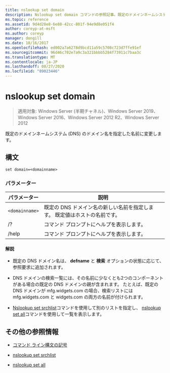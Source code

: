 ```yaml
---
title: nslookup set domain
description: Nslookup set domain コマンドの参照記事。既定のドメインネームシステム (DNS) のドメイン名を指定した名前に変更します。
ms.topic: reference
ms.assetid: 9d4d28e8-6e88-42cc-801f-94e9d8e051f4
author: coreyp-at-msft
ms.author: coreyp
manager: dongill
ms.date: 10/16/2017
ms.openlocfilehash: ed002a7a6278d9bcd11a59c5708c723d7ffe91ef
ms.sourcegitcommit: 96d46c702e7a9c3a321bbbb5284f73911c7baa3c
ms.translationtype: MT
ms.contentlocale: ja-JP
ms.lasthandoff: 08/27/2020
ms.locfileid: "89023446"
---
```

# <a name="nslookup-set-domain"></a>nslookup set domain

> 適用対象: Windows Server (半期チャネル)、Windows Server 2019、Windows Server 2016、Windows Server 2012 R2、Windows Server 2012

既定のドメインネームシステム (DNS) のドメイン名を指定した名前に変更します。

## <a name="syntax"></a>構文

```
set domain=<domainname>
```

### <a name="parameters"></a>パラメーター

| パラメーター | 説明 |
| --------- | ----------- |
| `<domainname>` | 既定の DNS ドメイン名の新しい名前を指定します。 既定値はホストの名前です。 |
| /? | コマンド プロンプトにヘルプを表示します。 |
| /help | コマンド プロンプトにヘルプを表示します。 |

#### <a name="remarks"></a>解説

- 既定の DNS ドメイン名は、 **defname** と **検索** オプションの状態に応じて、参照要求に追加されます。

- DNS ドメインの検索一覧には、その名前に少なくとも2つのコンポーネントがある場合の既定の DNS ドメインの親が含まれます。 たとえば、既定の DNS ドメインが mfg.widgets.com の場合、検索リストには mfg.widgets.com と widgets.com の両方の名前が付けられます。

- [Nslookup set srchlist](nslookup-set-srchlist.md)コマンドを使用して別のリストを指定し、 [nslookup set all](nslookup-set-all.md)コマンドを使用して一覧を表示します。

## <a name="additional-references"></a>その他の参照情報

- [コマンド ライン構文の記号](command-line-syntax-key.md)

- [nslookup set srchlist](nslookup-set-srchlist.md)

- [nslookup set all](nslookup-set-all.md)
